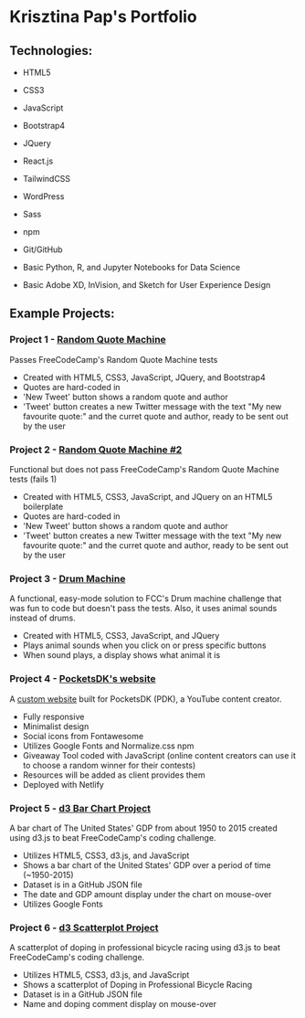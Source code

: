 # Krisztina Pap's Portfolio

## Technologies:
- HTML5
- CSS3
- JavaScript
- Bootstrap4
- JQuery
- React.js
- TailwindCSS
- WordPress
- Sass
- npm
- Git/GitHub

- Basic Python, R, and Jupyter Notebooks for Data Science
- Basic Adobe XD, InVision, and Sketch for User Experience Design

## Example Projects:

### Project 1 - [Random Quote Machine](https://github.com/KrisztinaPap/FCC_RandomQuoteMachine)

Passes FreeCodeCamp's Random Quote Machine tests

- Created with HTML5, CSS3, JavaScript, JQuery, and Bootstrap4
- Quotes are hard-coded in
- 'New Tweet' button shows a random quote and author
- 'Tweet' button creates a new Twitter message with the text "My new favourite quote:" and the curret quote and author, ready to be sent out by the user


### Project 2 - [Random Quote Machine #2](https://github.com/KrisztinaPap/FCC_RandomQuoteMachine_2)

Functional but does not pass FreeCodeCamp's Random Quote Machine tests (fails 1)

- Created with HTML5, CSS3, JavaScript, and JQuery on an HTML5 boilerplate
- Quotes are hard-coded in
- 'New Tweet' button shows a random quote and author
- 'Tweet' button creates a new Twitter message with the text "My new favourite quote:" and the curret quote and author, ready to be sent out by the user


### Project 3 - [Drum Machine](https://github.com/KrisztinaPap/FCC_DrumMachine)

A functional, easy-mode solution to FCC's Drum machine challenge that was fun to code but doesn't pass the tests. Also, it uses animal sounds instead of drums.

- Created with HTML5, CSS3, JavaScript, and JQuery
- Plays animal sounds when you click on or press specific buttons
- When sound plays, a display shows what animal it is


### Project 4 - [PocketsDK's website](https://github.com/KrisztinaPap/PDK-Home)

A [custom website](https://pocketsdk.org) built for PocketsDK (PDK), a YouTube content creator.

- Fully responsive
- Minimalist design
- Social icons from Fontawesome
- Utilizes Google Fonts and Normalize.css npm
- Giveaway Tool coded with JavaScript (online content creators can use it to choose a random winner for their contests)
- Resources will be added as client provides them
- Deployed with Netlify

### Project 5 - [d3 Bar Chart Project](https://github.com/KrisztinaPap/fcc-d3-bar-chart-proj)

A bar chart of The United States' GDP from about 1950 to 2015 created using d3.js to beat FreeCodeCamp's coding challenge.

- Utilizes HTML5, CSS3, d3.js, and JavaScript
- Shows a bar chart of the United States' GDP over a period of time (~1950-2015)
- Dataset is in a GitHub JSON file
- The date and GDP amount display under the chart on mouse-over
- Utilizes Google Fonts

### Project 6 - [d3 Scatterplot Project](https://github.com/KrisztinaPap/fcc-d3-scatterplot-proj)

A scatterplot of doping in professional bicycle racing using d3.js to beat FreeCodeCamp's coding challenge.  

- Utilizes HTML5, CSS3, d3.js, and JavaScript
- Shows a scatterplot of Doping in Professional Bicycle Racing
- Dataset is in a GitHub JSON file
- Name and doping comment display on mouse-over

